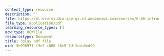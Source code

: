 ```yaml
---
content_type: resource
description: ''
file: https://ol-ocw-studio-app-qa.s3.amazonaws.com/courses/6-00-introduction-to-computer-science-and-programming-fall-2008/3b99097ff9e2c886f8e97df1eda3ed99_IZaAUwW7OsU.pdf
file_type: application/pdf
learning_resource_types: []
ocw_type: OCWFile
resourcetype: Document
title: 3play pdf file
uid: 3b99097f-f9e2-c886-f8e9-7df1eda3ed99
---
```

